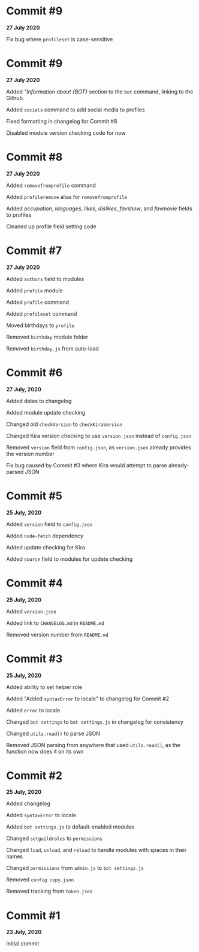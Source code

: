 # Commit #9
**27 July 2020**

Fix bug where `profileset` is case-sensitive

# Commit #9
**27 July 2020**

Added *"Information about {BOT}* section to the `bot` command, linking to the Github.

Added `socials` command to add social media to profiles

Fixed formatting in changelog for Commit #8

Disabled module version checking code for now


# Commit #8
**27 July 2020**

Added `removefromprofile` command

Added `profileremove` alias for `removefromprofile`

Added *occupation*, *languages*, *likes*, *dislikes*, *favshow*, and *favmovie* fields to profiles

Cleaned up profile field setting code

# Commit #7
**27 July 2020**

Added `authors` field to modules

Added `profile` module

Added `profile` command

Added `profileset` command

Moved birthdays to `profile`

Removed `birthday` module folder

Removed `birthday.js` from auto-load

# Commit #6
**27 July, 2020**

Added dates to changelog

Added module update checking

Changed old `checkVersion` to `checkKiraVersion`

Changed Kira version checking to use `version.json` instead of `config.json`

Removed `version` field from `config.json`, as `version.json` already provides the version number

Fix bug caused by Commit #3 where Kira would attempt to parse already-parsed JSON

# Commit #5
**25 July, 2020**

Added `version` field to `config.json`

Added `node-fetch` dependency

Added update checking for Kira

Added `source` field to modules for update checking

# Commit #4
**25 July, 2020**

Added `version.json`

Added link to `CHANGELOG.md` in `README.md`

Removed version number from `README.md`

# Commit #3
**25 July, 2020**

Added ability to set helper role

Added "Added `syntaxError` to locale" to changelog for Commit #2

Added `error` to locale

Changed `bot settings` to `bot settings.js` in changelog for consistency

Changed `utils.read()` to parse JSON

Removed JSON parsing from anywhere that used `utils.read()`, as the function now does it on its own


# Commit #2
**25 July, 2020**

Added changelog

Added `syntaxError` to locale

Added `bot settings.js` to default-enabled modules

Changed `setguildroles` to `permissions`

Changed `load`, `unload`, and `reload` to handle modules with spaces in their names

Changed `permissions` from `admin.js` to `bot settings.js`

Removed `config copy.json`

Removed tracking from `token.json`

# Commit #1
**23 July, 2020**

Initial commit